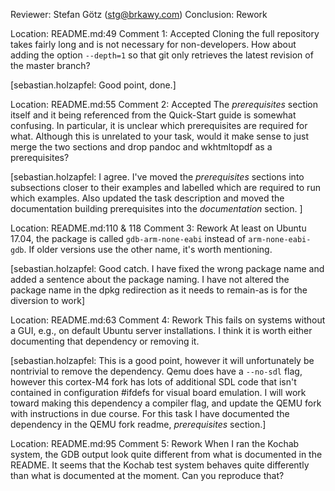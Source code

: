 Reviewer: Stefan Götz (stg@brkawy.com)
Conclusion: Rework

Location: README.md:49
Comment 1: Accepted
Cloning the full repository takes fairly long and is not necessary for non-developers.
How about adding the option `--depth=1` so that git only retrieves the latest revision of the master branch?

[sebastian.holzapfel: Good point, done.]

Location: README.md:55
Comment 2: Accepted
The _prerequisites_ section itself and it being referenced from the Quick-Start guide is somewhat confusing.
In particular, it is unclear which prerequisites are required for what.
Although this is unrelated to your task, would it make sense to just merge the two sections and drop pandoc and wkhtmltopdf as a prerequisites?

[sebastian.holzapfel: I agree.
I've moved the _prerequisites_ sections into subsections closer to their examples and labelled which are required to run which examples.
Also updated the task description and moved the documentation building prerequisites into the _documentation_ section. ]

Location: README.md:110 & 118
Comment 3: Rework
At least on Ubuntu 17.04, the package is called `gdb-arm-none-eabi` instead of `arm-none-eabi-gdb`.
If older versions use the other name, it's worth mentioning.

[sebastian.holzapfel: Good catch.
I have fixed the wrong package name and added a sentence about the package naming.
I have not altered the package name in the dpkg redirection as it needs to remain-as is for the diversion to work]

Location: README.md:63
Comment 4: Rework
This fails on systems without a GUI, e.g., on default Ubuntu server installations.
I think it is worth either documenting that dependency or removing it.

[sebastian.holzapfel: This is a good point, however it will unfortunately be nontrivial to remove the dependency.
Qemu does have a `--no-sdl` flag, however this cortex-M4 fork has lots of additional SDL code that isn't contained in configuration #ifdefs for visual board emulation.
I will work toward making this dependency a compiler flag, and update the QEMU fork with instructions in due course.
For this task I have documented the dependency in the QEMU fork readme, _prerequisites_ section.]

Location: README.md:95
Comment 5: Rework
When I ran the Kochab system, the GDB output look quite different from what is documented in the README.
It seems that the Kochab test system behaves quite differently than what is documented at the moment.
Can you reproduce that?
